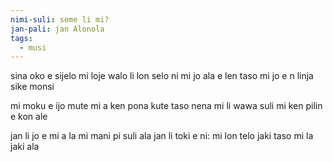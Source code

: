 ```yaml
---
nimi-suli: seme li mi?
jan-pali: jan Alonola
tags:
  - musi
---
```

sina oko e sijelo mi
loje walo li lon selo ni
mi jo ala e len 
taso mi jo e n
linja sike monsi

mi moku e ijo mute
mi a ken pona kute
taso nena mi 
li wawa suli
mi ken pilin e kon ale

jan li jo e mi a la
mi mani pi suli ala
jan li toki e ni:
mi lon telo jaki
taso mi la jaki ala
